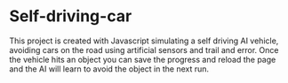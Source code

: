 # Self-driving-car 
This project is created with Javascript simulating a self driving AI vehicle, avoiding cars on the road using artificial sensors and trail and error. Once the vehicle hits an object you can save the progress and reload the page and the AI will learn to avoid the object in the next run.
